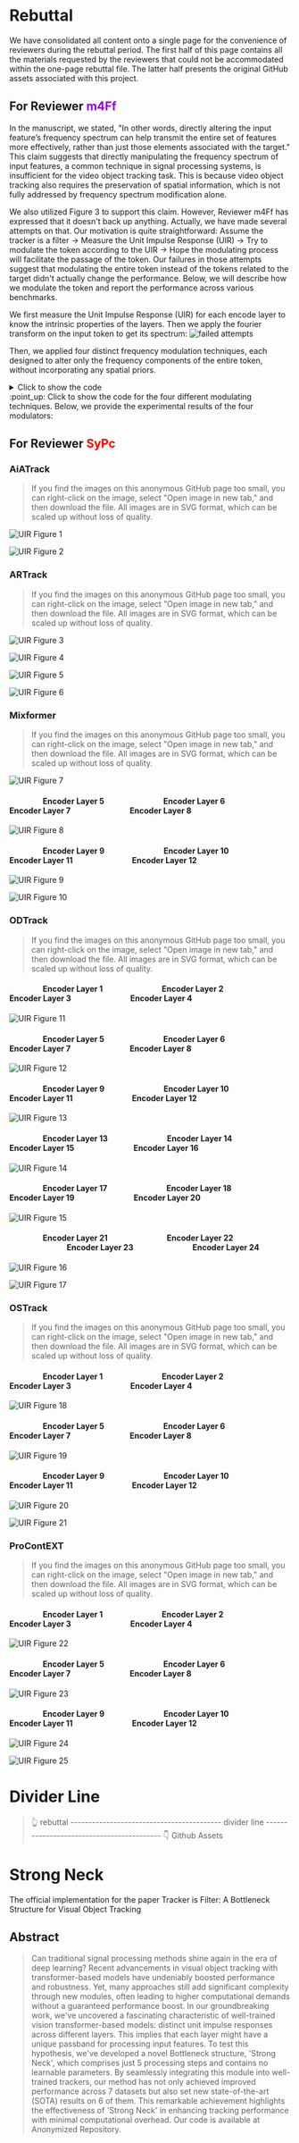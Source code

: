 # Rebuttal
We have consolidated all content onto a single page for the convenience of reviewers during the rebuttal period. The first half of this page contains all the materials requested by the reviewers that could not be accommodated within the one-page rebuttal file. The latter half presents the original GitHub assets associated with this project.

## For Reviewer <span style="color:DarkViolet;">m4Ff</span>
In the manuscript, we stated, "In other words, directly altering the input feature’s frequency spectrum can help transmit the entire set of features more effectively, rather than just those elements associated with the target." This claim suggests that directly manipulating the frequency spectrum of input features, a common technique in signal processing systems, is insufficient for the video object tracking task. This is because video object tracking also requires the preservation of spatial information, which is not fully addressed by frequency spectrum modification alone.

We also utilized Figure 3 to support this claim. However, Reviewer m4Ff has expressed that it doesn't back up anything. Actually, we have made several attempts on that. Our motivation is quite straightforward: Assume the tracker is a filter → Measure the Unit Impulse Response (UIR) → Try to modulate the token according to the UIR → Hope the modulating process will facilitate the passage of the token. Our failures in those attempts suggest that modulating the entire token instead of the tokens related to the target didn't actually change the performance. Below, we will describe how we modulate the token and report the performance across various benchmarks.

We first measure the Unit Impulse Response (UIR) for each encode layer to know the intrinsic properties of the layers. Then we apply the fourier transform on the input token to get its spectrum:
![failed attempts](https://github.com/user-attachments/assets/8cd628c0-d78e-45a6-aa47-1e207352feea)

Then, we applied four distinct frequency modulation techniques, each designed to alter only the frequency components of the entire token, without incorporating any spatial priors.

<details>
    <summary>Click to show the code</summary>
    <div class="code-container">
        <pre><code>
def dist(number, mean_list,std_list, tolerance=0.1, adjustment_factor=10):
    mean_value = np.mean(mean_list)
    std_dev_value = sum(std_list)/(len(std_list)**0.5)

    # Compute the PDF for the given number
    target_probability = norm.pdf(number, mean_value, std_dev_value)

    # Compute the PDF for each sample in vector_list
    #print(np.sum(target_probability))
    # Adjust the probability based on the distribution of vector_list
    adjusted_probability = target_probability / np.sum(target_probability)

    # Apply an adjustment factor to make the probabilities relatively larger
    adjusted_probability *= adjustment_factor

    return adjusted_probability

def dd(data, threshold=3.5):
    data_mean = np.mean(data)
    data_std = np.std(data)
    z_scores = np.abs((data - data_mean) / data_std)

    # 计算每个位置为异常值的概率
    outlier_probs = 1.0 / (1.0 + np.exp(-z_scores))

    return outlier_probs

def cos_window(sz):
    cos_window = np.hanning(int(sz[1]))[:, np.newaxis].dot(np.hanning(int(sz[0]))[np.newaxis, :])
    return cos_window

class BaseModulator():
    def __init__(self, freq):
        self.freq
    def _modulate_(self,image):
        pass
    

class Modulator1(BaseModulator):
    def __init__(self, freq,log_flag=False):

        self.interp_factor=0.125
        
        # System Fourier Characteristic
        
        if log_flag:
            freq = freq.log()

        self.SFC = freq

        b,c,h,w = freq.shape
        tmp = freq

        tmp = tmp + 1e-6

        tmp = torch.roll(tmp, shifts=(int(h/2), int(w/2)), dims=(2, 3))

        tmp = tmp.mean(dim=(0, 1))
        min_index = torch.argmin(tmp.abs()).item()
        max_index_2d = (min_index // tmp.shape[1], min_index % tmp.shape[1])
        self.mh,self.mw = max_index_2d
        # -----------------------------------------------------------------------
        self.freq_charac = tmp.diag()[int(h/2):].cpu().detach().numpy()   
        self.freq_index = np.argmax(self.freq_charac)
        
        # -----------------------------------------------------------------------

        tmp = tmp/tmp.sum()

        self.mover = tmp
        self.H = 0
        self.modulator = None
        self.score_list = []
        self.score = 0
        self.d = 0
        self.mean = []
        self.std = []

    def _preprocessing(self,img,cos_window,eps=1e-5):
        img=np.log(img+1)
        img=(img-np.mean(img))/(np.std(img)+eps)
        return cos_window*img
    
    def _rand_warp(self,img):
        h, w = img.shape[:2]
        C = .1
        ang = np.random.uniform(-C, C)
        c, s = np.cos(ang), np.sin(ang)
        W = np.array([[c + np.random.uniform(-C, C), -s + np.random.uniform(-C, C), 0],
                      [s + np.random.uniform(-C, C), c + np.random.uniform(-C, C), 0]])
        center_warp = np.array([[w / 2], [h / 2]])
        tmp = np.sum(W[:, :2], axis=1).reshape((2, 1))
        W[:, 2:] = center_warp - center_warp * tmp
        warped = cv2.warpAffine(img, W, (w, h), cv2.BORDER_REFLECT)
        return warped
        
    def _modulate_(self,image,coords):
        x,y,w,h = coords
        
        w = 1.5*w
        h = 1.5*h
        x1 = x - 1/4*w
        y1 = y- 1/4*h
        x2 = x + 5/4*w
        y2 = y + 5/4*h
        H,W,C = image.shape
        x1 = int(max(0,x1))
        y1 = int(max(0,y1))
        x2 = int(min(x2,W))
        y2 = int(min(y2,H))
        w = int(x2-x1)
        h = int(y2-y1)

        
        image_tmp = image
        #image_tmp = image.numpy()
        #image_tmp = image_tmp[0]
        #image_tmp = image_tmp.transpose((1, 2, 0))
        #print(image_tmp.shape)
        if len(image_tmp.shape)!=2:
            #print(image_tmp.shape,image_tmp.shape[2]==3)
            assert image_tmp.shape[2]==3
            image_tmp=cv2.cvtColor(image_tmp,cv2.COLOR_BGR2GRAY)
        image_tmp=image_tmp.astype(np.float32)/255
        #print(3)
        self._center=(x+w/2,y+h/2)
        self.w,self.h=w,h
        w,h=int(round(w)),int(round(h))
        #print(3)
        self.cos_window=cos_window((w,h))
        #print(3)
        self._fi=cv2.getRectSubPix(image_tmp,(w,h),self._center)
        #print(type(self._fi),self._fi.shape)
        #print(3)
        mover = self.mover
        mover = mover.detach().cpu().numpy()
        #print(type(mover),mover.shape,mover)
        real_part = mover.real
        imag_part = mover.imag
        resized_real = cv2.resize(real_part, (w, h), interpolation=cv2.INTER_LINEAR)
        resized_imag = cv2.resize(imag_part, (w, h), interpolation=cv2.INTER_LINEAR)
        mover = resized_real + 1j * resized_imag
        self._Ai=np.zeros_like(mover)
        self._Bi=np.zeros_like(mover)
        #print(3)
        fi=self._rand_warp(self._fi)
        Fi=np.fft.fft2(self._preprocessing(fi,self.cos_window))
        shift_h = int(h / 2)
        shift_w = int(w / 2)

        Fi = np.roll(Fi, shift=-shift_h, axis=0)

        Fi = np.roll(Fi, shift=-shift_w, axis=1)
        self._Ai=mover*np.conj(Fi)
        self._Bi=Fi*np.conj(Fi)
        if isinstance(self.H,int):
            self.H = self._Ai/self._Bi
        else:
            #print(self._Ai.shape,self.H.shape)
            H_shape = self.H.shape
            f = interp2d(np.arange(H_shape[1]), np.arange(H_shape[0]), self.H, kind='linear')
            Ai_shape = self._Ai.shape
            # 创建一个新的网格，对应于目标矩阵Ai的大小
            new_grid_x = np.arange(Ai_shape[1])
            new_grid_y = np.arange(Ai_shape[0])
            new_H = f(new_grid_x, new_grid_y)
            self.H =self.interp_factor*(mover*np.conj(Fi))/(Fi*np.conj(Fi))+(1-self.interp_factor)*new_H
        #Hi = torch.from_numpy(self.H).unsqueeze(0).unsqueeze(0).float()
        #print(Hi.shape)
        Hi = self.H
        img_fre=np.fft.fft2(image[y1:y2,x1:x2,:])
        shift_w = int(w / 2)
        shift_h = int(h/2)
        img_fre = np.roll(img_fre, shift=-shift_h, axis=0)
        img_fre = np.roll(img_fre, shift=-shift_w, axis=1)

        Gi=Hi[:,:,np.newaxis]*img_fre
        #print(Hi.shape,img_fre.shape,Gi.shape)
        Gi = np.roll(Gi, shift=-shift_h, axis=0)
        Gi = np.roll(Gi, shift=-shift_w, axis=1)
        

        gi = np.real(np.fft.ifft2(Gi))

        self.score_list.append(gi)
        self.score = gi
        gi = gi/gi.max()


        gi_tmp = gi*255

        img_fre = np.fft.fft2(image)
        num_offset = 60
        if len(self.mean)<num_offset:
            self.mean.append(np.mean(gi))
            self.std.append(np.std(gi))

            image[y1:y2,x1:x2,:] =  (1-gi)*image[y1:y2,x1:x2,:] + gi_tmp*gi
            
            

            # more
            #img_fre = torch.roll(img_fre, shifts=(int(self.mh), int(self.mw)), dims=(0, 1))
            
            img_fre = np.roll(img_fre, shift=-int(self.mh), axis=0)
            img_fre = np.roll(img_fre, shift=-int(self.mw), axis=1)
            

            img_modu = np.abs(np.fft.ifft2(img_fre))
            

            #print(gi.mean()) tensor(0.5128)
            #print(image.shape,gi.shape,img_modu.shape,gi.mean())
            # (432, 576, 3) (182, 76, 3) (432, 576, 3)
            # operands could not be broadcast together with shapes (234,108) (182,76)
            image = (1-gi.mean()*0.08)*image + gi.mean()*0.08*img_modu

            return image        
        elif len(self.mean) == num_offset:
            #print(len(self.score_list))

            self.d = dist(self.score,self.mean,self.std)
            d = self.d
            
            #print(d.max(),d.min())
            # more
            
            
            img_fre = np.roll(img_fre, shift=-int(self.mh), axis=0)
            img_fre = np.roll(img_fre, shift=-int(self.mw), axis=1)
            #print(d.max(),d.min())
            img_modu = np.abs(np.fft.ifft2(img_fre))
            
            d_tmp = d.min()
            
            image = (1-d_tmp*0.08)*image + d_tmp*0.08*img_modu
            return image
        else:

            #self.d = dist(self.score,self.score_list[1:-1])
            #d=self.d
            #print(self.d.shape)
            if self.d.shape[0] != int(y2-y1) or self.d.shape[1] != int(x2-x1):
                #print("reshaping")
                target_height = int(y2 - y1)
                target_width = int(x2 - x1)
                self.d = cv2.resize(self.d, (target_width, target_height), interpolation=cv2.INTER_NEAREST)  
            d = self.d    
            #print(gi_tmp.shape,d.shape,image[y1:y2,x1:x2,:].shape)
            image[y1:y2,x1:x2,:] =  (1-d)*image[y1:y2,x1:x2,:] + gi_tmp*d
            #print(1)
            #print(gi_tmp.shape,d.shape,image[y1:y2,x1:x2,:].shape)
            image[y1:y2,x1:x2,:] =  (1-d)*image[y1:y2,x1:x2,:] + gi_tmp*d
            
            
            #print(d.max(),d.min())
            # more
            img_fre = np.roll(img_fre, shift=-int(self.mh), axis=0)
            img_fre = np.roll(img_fre, shift=-int(self.mw), axis=1)
            #print(d.max(),d.min())
            img_modu = np.abs(np.fft.ifft2(img_fre))
            
            #print(d.max(),d.min())
            #print(gi.mean()) tensor(0.5128)
            d_tmp = d.min()
            image = (1-d_tmp)*0.08*image + d_tmp*0.08*img_modu

            return image        
    @staticmethod
    def draw_freq(image):
        pass
    
    


class Modulator2(BaseModulator):
    def __init__(self, freq,log_flag=False):
        if log_flag:
            freq = freq.log()

        self.SFC = freq

        b,c,h,w = freq.shape
        tmp = freq

        tmp = tmp + 1e-6

        tmp = torch.roll(tmp, shifts=(int(h/2), int(w/2)), dims=(2, 3))

        tmp = tmp.mean(dim=(0, 1))
        min_index = torch.argmin(tmp.abs()).item()
        min_index_2d = (min_index // tmp.shape[1], min_index % tmp.shape[1])
        self.mh,self.mw = min_index_2d
        # -----------------------------------------------------------------------
        self.freq_charac = tmp.diag()[int(h/2):].cpu().detach().numpy()   
        self.freq_index = np.argmax(self.freq_charac)
        
        # -----------------------------------------------------------------------

        tmp = tmp/tmp.sum()

        self.mover = tmp
        self.H = 0
        self.modulator = None
        self.score_list = []
        self.score = 0
        self.d = 0

    def _preprocessing(self,img,cos_window,eps=1e-5):
        img=np.log(img+1)
        img=(img-np.mean(img))/(np.std(img)+eps)
        return cos_window*img
    
    def _rand_warp(self,img):
        h, w = img.shape[:2]
        C = .1
        ang = np.random.uniform(-C, C)
        c, s = np.cos(ang), np.sin(ang)
        W = np.array([[c + np.random.uniform(-C, C), -s + np.random.uniform(-C, C), 0],
                      [s + np.random.uniform(-C, C), c + np.random.uniform(-C, C), 0]])
        center_warp = np.array([[w / 2], [h / 2]])
        tmp = np.sum(W[:, :2], axis=1).reshape((2, 1))
        W[:, 2:] = center_warp - center_warp * tmp
        warped = cv2.warpAffine(img, W, (w, h), cv2.BORDER_REFLECT)
        return warped
        
    def _modulate_(self,image,coords):
        x,y,w,h = coords
        w = 1.5*w
        h = 1.5*h
        x1 = x - 1/4*w
        y1 = y- 1/4*h
        x2 = x + 5/4*w
        y2 = y + 5/4*h
        H,W,C = image.shape
        x1 = int(max(0,x1))
        y1 = int(max(0,y1))
        x2 = int(min(x2,W))
        y2 = int(min(y2,H))
        w = int(x2-x1)
        h = int(y2-y1)

        image_tmp = image
        if len(image_tmp.shape)!=2:
            assert image_tmp.shape[2]==3
            image_tmp=cv2.cvtColor(image_tmp,cv2.COLOR_BGR2GRAY)
        image_tmp=image_tmp.astype(np.float32)/255
        self._center=(x+w/2,y+h/2)
        self.w,self.h=w,h
        w,h=int(round(w)),int(round(h))
        self.cos_window=cos_window((w,h))
        self._fi=cv2.getRectSubPix(image_tmp,(w,h),self._center)
        mover = self.mover
        mover = mover.detach().cpu().numpy()
        real_part = mover.real
        imag_part = mover.imag
        resized_real = cv2.resize(real_part, (w, h), interpolation=cv2.INTER_LINEAR)
        resized_imag = cv2.resize(imag_part, (w, h), interpolation=cv2.INTER_LINEAR)
        mover = resized_real + 1j * resized_imag
        mover = np.abs(mover)
        # dd
        mover_prob = dd(mover)
        self._Ai=np.zeros_like(mover)
        self._Bi=np.zeros_like(mover)
        #print(3)
        fi=self._fi
        Fi=np.fft.fft2(self._preprocessing(fi,self.cos_window))
        shift_h = int(h / 2)
        shift_w = int(w / 2)

        Fi = np.roll(Fi, shift=-shift_h, axis=0)
        Fi = (1-mover_prob)*Fi
        Fi = np.roll(Fi, shift=-shift_w, axis=1)
        
        pic = np.real(np.fft.ifft2(Fi))
        #print(mover_prob.max(),mover_prob.min())
        #print(mover_prob[:,:,np.newaxis].shape,pic.shape,image[y1:y2,x1:x2,:].shape)
        # torch.Size([182, 76, 1]) (182, 76) (182, 76, 3)
        image[y1:y2,x1:x2,:] =  (1-0.28*mover_prob[:,:,np.newaxis])*pic[:,:,np.newaxis] + 0.28*mover_prob[:,:,np.newaxis]*image[y1:y2,x1:x2,:]
        #print(2)
        return image        
    @staticmethod
    def draw_freq(image):
        pass


class Modulator3(BaseModulator):
    def __init__(self, freq,log_flag=False):
        if log_flag:
            freq = freq.log()

        self.SFC = freq

        b,c,h,w = freq.shape
        
        
        h_t = np.linspace(0,1,h)
        w_t = np.linspace(0,1,w)
        h_fc = 0
        w_fc = 0
        for i in range(h):
            h_fc = h_fc + np.cos(2*np.pi*(i+1)*h_t)
        for j in range(w):
            w_fc = w_fc + np.cos(2*np.pi*(j+1)*w_t)
        #print(h_fc.shape,w_fc.shape,h,w)
        m1,m2 = np.meshgrid(h_fc, w_fc)
        self.mover = m1*m2
        tmp = freq

        tmp = tmp + 1e-6

        tmp = torch.roll(tmp, shifts=(int(h/2), int(w/2)), dims=(2, 3))

        tmp = tmp.mean(dim=(0, 1))
        
        tmp = tmp/tmp.sum()

        self.weight = tmp.detach().cpu().numpy()
        

    def _preprocessing(self,img,cos_window,eps=1e-5):
        img=np.log(img+1)
        img=(img-np.mean(img))/(np.std(img)+eps)
        return cos_window*img
    
    def _rand_warp(self,img):
        h, w = img.shape[:2]
        C = .1
        ang = np.random.uniform(-C, C)
        c, s = np.cos(ang), np.sin(ang)
        W = np.array([[c + np.random.uniform(-C, C), -s + np.random.uniform(-C, C), 0],
                      [s + np.random.uniform(-C, C), c + np.random.uniform(-C, C), 0]])
        center_warp = np.array([[w / 2], [h / 2]])
        tmp = np.sum(W[:, :2], axis=1).reshape((2, 1))
        W[:, 2:] = center_warp - center_warp * tmp
        warped = cv2.warpAffine(img, W, (w, h), cv2.BORDER_REFLECT)
        return warped
        
    def _modulate_(self,image,coords):
        x,y,w,h = coords
        w = 1.5*w
        h = 1.5*h
        x1 = x - 1/4*w
        y1 = y- 1/4*h
        x2 = x + 5/4*w
        y2 = y + 5/4*h
        H,W,C = image.shape
        x1 = int(max(0,x1))
        y1 = int(max(0,y1))
        x2 = int(min(x2,W))
        y2 = int(min(y2,H))
        w = int(x2-x1)
        h = int(y2-y1)
        mover = self.mover
        weight = self.weight
        
        hh,ww = mover.shape

        img_tmp = cv2.resize(image[y1:y2,x1:x2,:], (ww, hh), interpolation=cv2.INTER_LINEAR)
        
        img_tmp =  (1-0.28*weight[:,:,None])*img_tmp + 0.28*weight[:,:,None]*mover[:,:,None]*img_tmp

        img_tmp = img_tmp-img_tmp.min()
        img_tmp = img_tmp/img_tmp.max()*255
        img_tmp = img_tmp.astype(np.uint8)
        image[y1:y2,x1:x2,:] = cv2.resize(img_tmp,(w,h), interpolation=cv2.INTER_LINEAR)

        return image
        print("not jump!")
        image_tmp = image
        if len(image_tmp.shape)!=2:
            assert image_tmp.shape[2]==3
            image_tmp=cv2.cvtColor(image_tmp,cv2.COLOR_BGR2GRAY)
        image_tmp=image_tmp.astype(np.float32)/255
        self._center=(x+w/2,y+h/2)
        self.w,self.h=w,h
        w,h=int(round(w)),int(round(h))
        self.cos_window=cos_window((w,h))
        self._fi=cv2.getRectSubPix(image_tmp,(w,h),self._center)
        
        
        mover = self.mover
        mover = mover.detach().cpu().numpy()
        real_part = mover.real
        imag_part = mover.imag
        resized_real = cv2.resize(real_part, (w, h), interpolation=cv2.INTER_LINEAR)
        resized_imag = cv2.resize(imag_part, (w, h), interpolation=cv2.INTER_LINEAR)
        mover = resized_real + 1j * resized_imag
        mover = np.abs(mover)
        # dd
        mover_prob = dd(mover)
        self._Ai=np.zeros_like(mover)
        self._Bi=np.zeros_like(mover)
        #print(3)
        fi=self._fi
        Fi=np.fft.fft2(self._preprocessing(fi,self.cos_window))
        shift_h = int(h / 2)
        shift_w = int(w / 2)

        Fi = np.roll(Fi, shift=-shift_h, axis=0)
        Fi = (1-mover_prob)*Fi
        Fi = np.roll(Fi, shift=-shift_w, axis=1)
        
        pic = np.real(np.fft.ifft2(Fi))
        #print(mover_prob.max(),mover_prob.min())
        #print(mover_prob[:,:,np.newaxis].shape,pic.shape,image[y1:y2,x1:x2,:].shape)
        # torch.Size([182, 76, 1]) (182, 76) (182, 76, 3)
        image[y1:y2,x1:x2,:] =  (1-0.28*mover_prob[:,:,np.newaxis])*pic[:,:,np.newaxis] + 0.28*mover_prob[:,:,np.newaxis]*image[y1:y2,x1:x2,:]
        #print(2)
        return image        
    @staticmethod
    def draw_freq(image):
        pass

class Modulator4(BaseModulator):
    def __init__(self, freq,log_flag=False):

        self.interp_factor=0.125
        
        # System Fourier Characteristic
        
        if log_flag:
            freq = freq.log()

        self.SFC = freq

        b,c,h,w = freq.shape
        tmp = freq

        tmp = tmp + 1e-6

        tmp = torch.roll(tmp, shifts=(int(h/2), int(w/2)), dims=(2, 3))

        tmp = tmp.mean(dim=(0, 1))
        min_index = torch.argmin(tmp.abs()).item()
        max_index_2d = (min_index // tmp.shape[1], min_index % tmp.shape[1])
        self.mh,self.mw = max_index_2d
        # -----------------------------------------------------------------------
        self.freq_charac = tmp.diag()[int(h/2):].cpu().detach().numpy()   
        self.freq_index = np.argmax(self.freq_charac)
        
        # -----------------------------------------------------------------------

        tmp = tmp/tmp.sum()

        self.mover = tmp
        self.H = 0
        self.modulator = None
        self.score_list = []
        self.score = 0
        self.d = 0
        self.mean = []
        self.std = []

    def _preprocessing(self,img,cos_window,eps=1e-5):
        img=np.log(img+1)
        img=(img-np.mean(img))/(np.std(img)+eps)
        return cos_window*img
    
    def _rand_warp(self,img):
        h, w = img.shape[:2]
        C = .1
        ang = np.random.uniform(-C, C)
        c, s = np.cos(ang), np.sin(ang)
        W = np.array([[c + np.random.uniform(-C, C), -s + np.random.uniform(-C, C), 0],
                      [s + np.random.uniform(-C, C), c + np.random.uniform(-C, C), 0]])
        center_warp = np.array([[w / 2], [h / 2]])
        tmp = np.sum(W[:, :2], axis=1).reshape((2, 1))
        W[:, 2:] = center_warp - center_warp * tmp
        warped = cv2.warpAffine(img, W, (w, h), cv2.BORDER_REFLECT)
        return warped
        
    def _modulate_(self,image,coords):
        x,y,w,h = coords
        
        w = 1.5*w
        h = 1.5*h
        x1 = x - 1/4*w
        y1 = y- 1/4*h
        x2 = x + 5/4*w
        y2 = y + 5/4*h
        H,W,C = image.shape
        x1 = int(max(0,x1))
        y1 = int(max(0,y1))
        x2 = int(min(x2,W))
        y2 = int(min(y2,H))
        w = int(x2-x1)
        h = int(y2-y1)

        
        image_tmp = image
        #image_tmp = image.numpy()
        #image_tmp = image_tmp[0]
        #image_tmp = image_tmp.transpose((1, 2, 0))
        #print(image_tmp.shape)
        if len(image_tmp.shape)!=2:
            #print(image_tmp.shape,image_tmp.shape[2]==3)
            assert image_tmp.shape[2]==3
            image_tmp=cv2.cvtColor(image_tmp,cv2.COLOR_BGR2GRAY)
        image_tmp=image_tmp.astype(np.float32)/255
        #print(3)
        self._center=(x+w/2,y+h/2)
        self.w,self.h=w,h
        w,h=int(round(w)),int(round(h))
        #print(3)
        self.cos_window=cos_window((w,h))
        #print(3)
        self._fi=cv2.getRectSubPix(image_tmp,(w,h),self._center)
        #print(type(self._fi),self._fi.shape)
        #print(3)
        mover = self.mover
        mover = mover.detach().cpu().numpy()
        #print(type(mover),mover.shape,mover)
        real_part = mover.real
        imag_part = mover.imag
        resized_real = cv2.resize(real_part, (w, h), interpolation=cv2.INTER_LINEAR)
        resized_imag = cv2.resize(imag_part, (w, h), interpolation=cv2.INTER_LINEAR)
        mover = resized_real + 1j * resized_imag
        self._Ai=np.zeros_like(mover)
        self._Bi=np.zeros_like(mover)
        #print(3)
        fi=self._rand_warp(self._fi)
        Fi=np.fft.fft2(self._preprocessing(fi,self.cos_window))
        shift_h = int(h / 2)
        shift_w = int(w / 2)

        Fi = np.roll(Fi, shift=-shift_h, axis=0)

        Fi = np.roll(Fi, shift=-shift_w, axis=1)
        self._Ai=mover*np.conj(Fi)
        self._Bi=Fi*np.conj(Fi)
        if isinstance(self.H,int):
            self.H = self._Ai/self._Bi
        else:
            #print(self._Ai.shape,self.H.shape)
            H_shape = self.H.shape
            f = interp2d(np.arange(H_shape[1]), np.arange(H_shape[0]), self.H, kind='linear')
            Ai_shape = self._Ai.shape
            # 创建一个新的网格，对应于目标矩阵Ai的大小
            new_grid_x = np.arange(Ai_shape[1])
            new_grid_y = np.arange(Ai_shape[0])
            new_H = f(new_grid_x, new_grid_y)
            self.H =self.interp_factor*(mover*np.conj(Fi))/(Fi*np.conj(Fi))+(1-self.interp_factor)*new_H
        #Hi = torch.from_numpy(self.H).unsqueeze(0).unsqueeze(0).float()
        #print(Hi.shape)
        Hi = self.H
        img_fre=np.fft.fft2(image[y1:y2,x1:x2,:])
        shift_w = int(w / 2)
        shift_h = int(h/2)
        img_fre = np.roll(img_fre, shift=-shift_h, axis=0)
        img_fre = np.roll(img_fre, shift=-shift_w, axis=1)

        Gi=Hi[:,:,np.newaxis]*img_fre
        #print(Hi.shape,img_fre.shape,Gi.shape)
        Gi = np.roll(Gi, shift=-shift_h, axis=0)
        Gi = np.roll(Gi, shift=-shift_w, axis=1)
        

        gi = np.real(np.fft.ifft2(Gi))

        self.score_list.append(gi)
        self.score = gi
        gi = gi/gi.max()


        gi_tmp = gi*255

        img_fre = np.fft.fft2(image)
        num_offset = 60
        if len(self.mean)<num_offset:
            self.mean.append(np.mean(gi))
            self.std.append(np.std(gi))

            image[y1:y2,x1:x2,:] =  (1-gi)*image[y1:y2,x1:x2,:] + gi_tmp*gi
            
            

            # more
            #img_fre = torch.roll(img_fre, shifts=(int(self.mh), int(self.mw)), dims=(0, 1))
            
            img_fre = np.roll(img_fre, shift=-int(self.mh), axis=0)
            img_fre = np.roll(img_fre, shift=-int(self.mw), axis=1)
            

            img_modu = np.abs(np.fft.ifft2(img_fre))
            

            #print(gi.mean()) tensor(0.5128)
            #print(image.shape,gi.shape,img_modu.shape,gi.mean())
            # (432, 576, 3) (182, 76, 3) (432, 576, 3)
            # operands could not be broadcast together with shapes (234,108) (182,76)
            image = (1-gi.mean()*0.08)*image + gi.mean()*0.08*img_modu

            return image
</code></pre>
</div>
```
</details>
:point_up:  Click to show the code for the four different modulating techniques. Below, we provide the experimental results of the four modulators:



## For Reviewer <span style="color:red;">SyPc</span>

### AiATrack
>If you find the images on this anonymous GitHub page too small, you can right-click on the image, select "Open image in new tab," and then download the file. All images are in SVG format, which can be scaled up without loss of quality.

![UIR Figure 1](sup/pics/UIR/fig1.svg)

![UIR Figure 2](sup/pics/UIR/fig2.svg)

### ARTrack
>If you find the images on this anonymous GitHub page too small, you can right-click on the image, select "Open image in new tab," and then download the file. All images are in SVG format, which can be scaled up without loss of quality.

![UIR Figure 3](sup/pics/UIR/fig3.svg)

![UIR Figure 4](sup/pics/UIR/fig4.svg)

![UIR Figure 5](sup/pics/UIR/fig5.svg)

![UIR Figure 6](sup/pics/UIR/fig6.svg)

### Mixformer
>If you find the images on this anonymous GitHub page too small, you can right-click on the image, select "Open image in new tab," and then download the file. All images are in SVG format, which can be scaled up without loss of quality.

![UIR Figure 7](sup/pics/UIR/fig7.svg)

#### &nbsp;&nbsp;&nbsp;&nbsp;&nbsp;&nbsp;&nbsp;&nbsp;&nbsp;&nbsp;&nbsp;&nbsp;&nbsp;&nbsp;&nbsp;&nbsp;&nbsp;&nbsp;Encoder Layer 5 &nbsp;&nbsp;&nbsp;&nbsp;&nbsp;&nbsp;&nbsp;&nbsp;&nbsp;&nbsp;&nbsp;&nbsp;&nbsp;&nbsp;&nbsp;&nbsp;&nbsp;&nbsp;&nbsp;&nbsp;&nbsp;&nbsp;&nbsp;&nbsp;&nbsp;&nbsp;&nbsp;&nbsp;&nbsp;&nbsp; Encoder Layer 6  &nbsp;&nbsp;&nbsp;&nbsp;&nbsp;&nbsp;&nbsp;&nbsp;&nbsp;&nbsp;&nbsp;&nbsp;&nbsp;&nbsp;&nbsp;&nbsp;&nbsp;&nbsp;&nbsp;&nbsp;&nbsp;&nbsp;&nbsp;&nbsp;&nbsp;&nbsp;&nbsp;&nbsp;&nbsp;&nbsp;               Encoder Layer 7 &nbsp;&nbsp;&nbsp;&nbsp;&nbsp;&nbsp;&nbsp;&nbsp;&nbsp;&nbsp;&nbsp;&nbsp;&nbsp;&nbsp;&nbsp;&nbsp;&nbsp;&nbsp;&nbsp;&nbsp;&nbsp;&nbsp;&nbsp;&nbsp;&nbsp;&nbsp;&nbsp;&nbsp;&nbsp;&nbsp;                Encoder Layer 8
![UIR Figure 8](sup/pics/UIR/fig8.png)

#### &nbsp;&nbsp;&nbsp;&nbsp;&nbsp;&nbsp;&nbsp;&nbsp;&nbsp;&nbsp;&nbsp;&nbsp;&nbsp;&nbsp;&nbsp;&nbsp;&nbsp;&nbsp;Encoder Layer 9 &nbsp;&nbsp;&nbsp;&nbsp;&nbsp;&nbsp;&nbsp;&nbsp;&nbsp;&nbsp;&nbsp;&nbsp;&nbsp;&nbsp;&nbsp;&nbsp;&nbsp;&nbsp;&nbsp;&nbsp;&nbsp;&nbsp;&nbsp;&nbsp;&nbsp;&nbsp;&nbsp;&nbsp;&nbsp;&nbsp; Encoder Layer 10  &nbsp;&nbsp;&nbsp;&nbsp;&nbsp;&nbsp;&nbsp;&nbsp;&nbsp;&nbsp;&nbsp;&nbsp;&nbsp;&nbsp;&nbsp;&nbsp;&nbsp;&nbsp;&nbsp;&nbsp;&nbsp;&nbsp;&nbsp;&nbsp;&nbsp;&nbsp;&nbsp;&nbsp;&nbsp;&nbsp;               Encoder Layer 11 &nbsp;&nbsp;&nbsp;&nbsp;&nbsp;&nbsp;&nbsp;&nbsp;&nbsp;&nbsp;&nbsp;&nbsp;&nbsp;&nbsp;&nbsp;&nbsp;&nbsp;&nbsp;&nbsp;&nbsp;&nbsp;&nbsp;&nbsp;&nbsp;&nbsp;&nbsp;&nbsp;&nbsp;&nbsp;&nbsp;                Encoder Layer 12
![UIR Figure 9](sup/pics/UIR/fig9.png)

![UIR Figure 10](sup/pics/UIR/fig10.svg)

### ODTrack
>If you find the images on this anonymous GitHub page too small, you can right-click on the image, select "Open image in new tab," and then download the file. All images are in SVG format, which can be scaled up without loss of quality.

#### &nbsp;&nbsp;&nbsp;&nbsp;&nbsp;&nbsp;&nbsp;&nbsp;&nbsp;&nbsp;&nbsp;&nbsp;&nbsp;&nbsp;&nbsp;&nbsp;&nbsp;&nbsp;Encoder Layer 1 &nbsp;&nbsp;&nbsp;&nbsp;&nbsp;&nbsp;&nbsp;&nbsp;&nbsp;&nbsp;&nbsp;&nbsp;&nbsp;&nbsp;&nbsp;&nbsp;&nbsp;&nbsp;&nbsp;&nbsp;&nbsp;&nbsp;&nbsp;&nbsp;&nbsp;&nbsp;&nbsp;&nbsp;&nbsp;&nbsp; Encoder Layer 2  &nbsp;&nbsp;&nbsp;&nbsp;&nbsp;&nbsp;&nbsp;&nbsp;&nbsp;&nbsp;&nbsp;&nbsp;&nbsp;&nbsp;&nbsp;&nbsp;&nbsp;&nbsp;&nbsp;&nbsp;&nbsp;&nbsp;&nbsp;&nbsp;&nbsp;&nbsp;&nbsp;&nbsp;&nbsp;&nbsp;               Encoder Layer 3 &nbsp;&nbsp;&nbsp;&nbsp;&nbsp;&nbsp;&nbsp;&nbsp;&nbsp;&nbsp;&nbsp;&nbsp;&nbsp;&nbsp;&nbsp;&nbsp;&nbsp;&nbsp;&nbsp;&nbsp;&nbsp;&nbsp;&nbsp;&nbsp;&nbsp;&nbsp;&nbsp;&nbsp;&nbsp;&nbsp;                Encoder Layer 4
![UIR Figure 11](sup/pics/UIR/fig11.png)

#### &nbsp;&nbsp;&nbsp;&nbsp;&nbsp;&nbsp;&nbsp;&nbsp;&nbsp;&nbsp;&nbsp;&nbsp;&nbsp;&nbsp;&nbsp;&nbsp;&nbsp;&nbsp;Encoder Layer 5 &nbsp;&nbsp;&nbsp;&nbsp;&nbsp;&nbsp;&nbsp;&nbsp;&nbsp;&nbsp;&nbsp;&nbsp;&nbsp;&nbsp;&nbsp;&nbsp;&nbsp;&nbsp;&nbsp;&nbsp;&nbsp;&nbsp;&nbsp;&nbsp;&nbsp;&nbsp;&nbsp;&nbsp;&nbsp;&nbsp; Encoder Layer 6  &nbsp;&nbsp;&nbsp;&nbsp;&nbsp;&nbsp;&nbsp;&nbsp;&nbsp;&nbsp;&nbsp;&nbsp;&nbsp;&nbsp;&nbsp;&nbsp;&nbsp;&nbsp;&nbsp;&nbsp;&nbsp;&nbsp;&nbsp;&nbsp;&nbsp;&nbsp;&nbsp;&nbsp;&nbsp;&nbsp;               Encoder Layer 7 &nbsp;&nbsp;&nbsp;&nbsp;&nbsp;&nbsp;&nbsp;&nbsp;&nbsp;&nbsp;&nbsp;&nbsp;&nbsp;&nbsp;&nbsp;&nbsp;&nbsp;&nbsp;&nbsp;&nbsp;&nbsp;&nbsp;&nbsp;&nbsp;&nbsp;&nbsp;&nbsp;&nbsp;&nbsp;&nbsp;                Encoder Layer 8
![UIR Figure 12](sup/pics/UIR/fig12.png)

#### &nbsp;&nbsp;&nbsp;&nbsp;&nbsp;&nbsp;&nbsp;&nbsp;&nbsp;&nbsp;&nbsp;&nbsp;&nbsp;&nbsp;&nbsp;&nbsp;&nbsp;&nbsp;Encoder Layer 9 &nbsp;&nbsp;&nbsp;&nbsp;&nbsp;&nbsp;&nbsp;&nbsp;&nbsp;&nbsp;&nbsp;&nbsp;&nbsp;&nbsp;&nbsp;&nbsp;&nbsp;&nbsp;&nbsp;&nbsp;&nbsp;&nbsp;&nbsp;&nbsp;&nbsp;&nbsp;&nbsp;&nbsp;&nbsp;&nbsp; Encoder Layer 10  &nbsp;&nbsp;&nbsp;&nbsp;&nbsp;&nbsp;&nbsp;&nbsp;&nbsp;&nbsp;&nbsp;&nbsp;&nbsp;&nbsp;&nbsp;&nbsp;&nbsp;&nbsp;&nbsp;&nbsp;&nbsp;&nbsp;&nbsp;&nbsp;&nbsp;&nbsp;&nbsp;&nbsp;&nbsp;&nbsp;               Encoder Layer 11 &nbsp;&nbsp;&nbsp;&nbsp;&nbsp;&nbsp;&nbsp;&nbsp;&nbsp;&nbsp;&nbsp;&nbsp;&nbsp;&nbsp;&nbsp;&nbsp;&nbsp;&nbsp;&nbsp;&nbsp;&nbsp;&nbsp;&nbsp;&nbsp;&nbsp;&nbsp;&nbsp;&nbsp;&nbsp;&nbsp;                Encoder Layer 12
![UIR Figure 13](sup/pics/UIR/fig13.png)

#### &nbsp;&nbsp;&nbsp;&nbsp;&nbsp;&nbsp;&nbsp;&nbsp;&nbsp;&nbsp;&nbsp;&nbsp;&nbsp;&nbsp;&nbsp;&nbsp;&nbsp;&nbsp;Encoder Layer 13 &nbsp;&nbsp;&nbsp;&nbsp;&nbsp;&nbsp;&nbsp;&nbsp;&nbsp;&nbsp;&nbsp;&nbsp;&nbsp;&nbsp;&nbsp;&nbsp;&nbsp;&nbsp;&nbsp;&nbsp;&nbsp;&nbsp;&nbsp;&nbsp;&nbsp;&nbsp;&nbsp;&nbsp;&nbsp;&nbsp; Encoder Layer 14  &nbsp;&nbsp;&nbsp;&nbsp;&nbsp;&nbsp;&nbsp;&nbsp;&nbsp;&nbsp;&nbsp;&nbsp;&nbsp;&nbsp;&nbsp;&nbsp;&nbsp;&nbsp;&nbsp;&nbsp;&nbsp;&nbsp;&nbsp;&nbsp;&nbsp;&nbsp;&nbsp;&nbsp;&nbsp;&nbsp;               Encoder Layer 15 &nbsp;&nbsp;&nbsp;&nbsp;&nbsp;&nbsp;&nbsp;&nbsp;&nbsp;&nbsp;&nbsp;&nbsp;&nbsp;&nbsp;&nbsp;&nbsp;&nbsp;&nbsp;&nbsp;&nbsp;&nbsp;&nbsp;&nbsp;&nbsp;&nbsp;&nbsp;&nbsp;&nbsp;&nbsp;&nbsp;                Encoder Layer 16
![UIR Figure 14](sup/pics/UIR/fig14.png)

#### &nbsp;&nbsp;&nbsp;&nbsp;&nbsp;&nbsp;&nbsp;&nbsp;&nbsp;&nbsp;&nbsp;&nbsp;&nbsp;&nbsp;&nbsp;&nbsp;&nbsp;&nbsp;Encoder Layer 17 &nbsp;&nbsp;&nbsp;&nbsp;&nbsp;&nbsp;&nbsp;&nbsp;&nbsp;&nbsp;&nbsp;&nbsp;&nbsp;&nbsp;&nbsp;&nbsp;&nbsp;&nbsp;&nbsp;&nbsp;&nbsp;&nbsp;&nbsp;&nbsp;&nbsp;&nbsp;&nbsp;&nbsp;&nbsp;&nbsp; Encoder Layer 18  &nbsp;&nbsp;&nbsp;&nbsp;&nbsp;&nbsp;&nbsp;&nbsp;&nbsp;&nbsp;&nbsp;&nbsp;&nbsp;&nbsp;&nbsp;&nbsp;&nbsp;&nbsp;&nbsp;&nbsp;&nbsp;&nbsp;&nbsp;&nbsp;&nbsp;&nbsp;&nbsp;&nbsp;&nbsp;&nbsp;               Encoder Layer 19 &nbsp;&nbsp;&nbsp;&nbsp;&nbsp;&nbsp;&nbsp;&nbsp;&nbsp;&nbsp;&nbsp;&nbsp;&nbsp;&nbsp;&nbsp;&nbsp;&nbsp;&nbsp;&nbsp;&nbsp;&nbsp;&nbsp;&nbsp;&nbsp;&nbsp;&nbsp;&nbsp;&nbsp;&nbsp;&nbsp;                Encoder Layer 20
![UIR Figure 15](sup/pics/UIR/fig15.png)

#### &nbsp;&nbsp;&nbsp;&nbsp;&nbsp;&nbsp;&nbsp;&nbsp;&nbsp;&nbsp;&nbsp;&nbsp;&nbsp;&nbsp;&nbsp;&nbsp;&nbsp;&nbsp;Encoder Layer 21 &nbsp;&nbsp;&nbsp;&nbsp;&nbsp;&nbsp;&nbsp;&nbsp;&nbsp;&nbsp;&nbsp;&nbsp;&nbsp;&nbsp;&nbsp;&nbsp;&nbsp;&nbsp;&nbsp;&nbsp;&nbsp;&nbsp;&nbsp;&nbsp;&nbsp;&nbsp;&nbsp;&nbsp;&nbsp;&nbsp; Encoder Layer 22  &nbsp;&nbsp;&nbsp;&nbsp;&nbsp;&nbsp;&nbsp;&nbsp;&nbsp;&nbsp;&nbsp;&nbsp;&nbsp;&nbsp;&nbsp;&nbsp;&nbsp;&nbsp;&nbsp;&nbsp;&nbsp;&nbsp;&nbsp;&nbsp;&nbsp;&nbsp;&nbsp;&nbsp;&nbsp;&nbsp;               Encoder Layer 23 &nbsp;&nbsp;&nbsp;&nbsp;&nbsp;&nbsp;&nbsp;&nbsp;&nbsp;&nbsp;&nbsp;&nbsp;&nbsp;&nbsp;&nbsp;&nbsp;&nbsp;&nbsp;&nbsp;&nbsp;&nbsp;&nbsp;&nbsp;&nbsp;&nbsp;&nbsp;&nbsp;&nbsp;&nbsp;&nbsp;                Encoder Layer 24
![UIR Figure 16](sup/pics/UIR/fig16.png)

![UIR Figure 17](sup/pics/UIR/fig17.svg)

### OSTrack
>If you find the images on this anonymous GitHub page too small, you can right-click on the image, select "Open image in new tab," and then download the file. All images are in SVG format, which can be scaled up without loss of quality.

#### &nbsp;&nbsp;&nbsp;&nbsp;&nbsp;&nbsp;&nbsp;&nbsp;&nbsp;&nbsp;&nbsp;&nbsp;&nbsp;&nbsp;&nbsp;&nbsp;&nbsp;&nbsp;Encoder Layer 1 &nbsp;&nbsp;&nbsp;&nbsp;&nbsp;&nbsp;&nbsp;&nbsp;&nbsp;&nbsp;&nbsp;&nbsp;&nbsp;&nbsp;&nbsp;&nbsp;&nbsp;&nbsp;&nbsp;&nbsp;&nbsp;&nbsp;&nbsp;&nbsp;&nbsp;&nbsp;&nbsp;&nbsp;&nbsp;&nbsp; Encoder Layer 2  &nbsp;&nbsp;&nbsp;&nbsp;&nbsp;&nbsp;&nbsp;&nbsp;&nbsp;&nbsp;&nbsp;&nbsp;&nbsp;&nbsp;&nbsp;&nbsp;&nbsp;&nbsp;&nbsp;&nbsp;&nbsp;&nbsp;&nbsp;&nbsp;&nbsp;&nbsp;&nbsp;&nbsp;&nbsp;&nbsp;               Encoder Layer 3 &nbsp;&nbsp;&nbsp;&nbsp;&nbsp;&nbsp;&nbsp;&nbsp;&nbsp;&nbsp;&nbsp;&nbsp;&nbsp;&nbsp;&nbsp;&nbsp;&nbsp;&nbsp;&nbsp;&nbsp;&nbsp;&nbsp;&nbsp;&nbsp;&nbsp;&nbsp;&nbsp;&nbsp;&nbsp;&nbsp;                Encoder Layer 4
![UIR Figure 18](sup/pics/UIR/fig18.png)

#### &nbsp;&nbsp;&nbsp;&nbsp;&nbsp;&nbsp;&nbsp;&nbsp;&nbsp;&nbsp;&nbsp;&nbsp;&nbsp;&nbsp;&nbsp;&nbsp;&nbsp;&nbsp;Encoder Layer 5 &nbsp;&nbsp;&nbsp;&nbsp;&nbsp;&nbsp;&nbsp;&nbsp;&nbsp;&nbsp;&nbsp;&nbsp;&nbsp;&nbsp;&nbsp;&nbsp;&nbsp;&nbsp;&nbsp;&nbsp;&nbsp;&nbsp;&nbsp;&nbsp;&nbsp;&nbsp;&nbsp;&nbsp;&nbsp;&nbsp; Encoder Layer 6  &nbsp;&nbsp;&nbsp;&nbsp;&nbsp;&nbsp;&nbsp;&nbsp;&nbsp;&nbsp;&nbsp;&nbsp;&nbsp;&nbsp;&nbsp;&nbsp;&nbsp;&nbsp;&nbsp;&nbsp;&nbsp;&nbsp;&nbsp;&nbsp;&nbsp;&nbsp;&nbsp;&nbsp;&nbsp;&nbsp;               Encoder Layer 7 &nbsp;&nbsp;&nbsp;&nbsp;&nbsp;&nbsp;&nbsp;&nbsp;&nbsp;&nbsp;&nbsp;&nbsp;&nbsp;&nbsp;&nbsp;&nbsp;&nbsp;&nbsp;&nbsp;&nbsp;&nbsp;&nbsp;&nbsp;&nbsp;&nbsp;&nbsp;&nbsp;&nbsp;&nbsp;&nbsp;                Encoder Layer 8
![UIR Figure 19](sup/pics/UIR/fig19.png)

#### &nbsp;&nbsp;&nbsp;&nbsp;&nbsp;&nbsp;&nbsp;&nbsp;&nbsp;&nbsp;&nbsp;&nbsp;&nbsp;&nbsp;&nbsp;&nbsp;&nbsp;&nbsp;Encoder Layer 9 &nbsp;&nbsp;&nbsp;&nbsp;&nbsp;&nbsp;&nbsp;&nbsp;&nbsp;&nbsp;&nbsp;&nbsp;&nbsp;&nbsp;&nbsp;&nbsp;&nbsp;&nbsp;&nbsp;&nbsp;&nbsp;&nbsp;&nbsp;&nbsp;&nbsp;&nbsp;&nbsp;&nbsp;&nbsp;&nbsp; Encoder Layer 10  &nbsp;&nbsp;&nbsp;&nbsp;&nbsp;&nbsp;&nbsp;&nbsp;&nbsp;&nbsp;&nbsp;&nbsp;&nbsp;&nbsp;&nbsp;&nbsp;&nbsp;&nbsp;&nbsp;&nbsp;&nbsp;&nbsp;&nbsp;&nbsp;&nbsp;&nbsp;&nbsp;&nbsp;&nbsp;&nbsp;               Encoder Layer 11 &nbsp;&nbsp;&nbsp;&nbsp;&nbsp;&nbsp;&nbsp;&nbsp;&nbsp;&nbsp;&nbsp;&nbsp;&nbsp;&nbsp;&nbsp;&nbsp;&nbsp;&nbsp;&nbsp;&nbsp;&nbsp;&nbsp;&nbsp;&nbsp;&nbsp;&nbsp;&nbsp;&nbsp;&nbsp;&nbsp;                Encoder Layer 12
![UIR Figure 20](sup/pics/UIR/fig20.png)

![UIR Figure 21](sup/pics/UIR/fig21.svg)


### ProContEXT
>If you find the images on this anonymous GitHub page too small, you can right-click on the image, select "Open image in new tab," and then download the file. All images are in SVG format, which can be scaled up without loss of quality.

#### &nbsp;&nbsp;&nbsp;&nbsp;&nbsp;&nbsp;&nbsp;&nbsp;&nbsp;&nbsp;&nbsp;&nbsp;&nbsp;&nbsp;&nbsp;&nbsp;&nbsp;&nbsp;Encoder Layer 1 &nbsp;&nbsp;&nbsp;&nbsp;&nbsp;&nbsp;&nbsp;&nbsp;&nbsp;&nbsp;&nbsp;&nbsp;&nbsp;&nbsp;&nbsp;&nbsp;&nbsp;&nbsp;&nbsp;&nbsp;&nbsp;&nbsp;&nbsp;&nbsp;&nbsp;&nbsp;&nbsp;&nbsp;&nbsp;&nbsp; Encoder Layer 2  &nbsp;&nbsp;&nbsp;&nbsp;&nbsp;&nbsp;&nbsp;&nbsp;&nbsp;&nbsp;&nbsp;&nbsp;&nbsp;&nbsp;&nbsp;&nbsp;&nbsp;&nbsp;&nbsp;&nbsp;&nbsp;&nbsp;&nbsp;&nbsp;&nbsp;&nbsp;&nbsp;&nbsp;&nbsp;&nbsp;               Encoder Layer 3 &nbsp;&nbsp;&nbsp;&nbsp;&nbsp;&nbsp;&nbsp;&nbsp;&nbsp;&nbsp;&nbsp;&nbsp;&nbsp;&nbsp;&nbsp;&nbsp;&nbsp;&nbsp;&nbsp;&nbsp;&nbsp;&nbsp;&nbsp;&nbsp;&nbsp;&nbsp;&nbsp;&nbsp;&nbsp;&nbsp;                Encoder Layer 4
![UIR Figure 22](sup/pics/UIR/fig22.png)

#### &nbsp;&nbsp;&nbsp;&nbsp;&nbsp;&nbsp;&nbsp;&nbsp;&nbsp;&nbsp;&nbsp;&nbsp;&nbsp;&nbsp;&nbsp;&nbsp;&nbsp;&nbsp;Encoder Layer 5 &nbsp;&nbsp;&nbsp;&nbsp;&nbsp;&nbsp;&nbsp;&nbsp;&nbsp;&nbsp;&nbsp;&nbsp;&nbsp;&nbsp;&nbsp;&nbsp;&nbsp;&nbsp;&nbsp;&nbsp;&nbsp;&nbsp;&nbsp;&nbsp;&nbsp;&nbsp;&nbsp;&nbsp;&nbsp;&nbsp; Encoder Layer 6  &nbsp;&nbsp;&nbsp;&nbsp;&nbsp;&nbsp;&nbsp;&nbsp;&nbsp;&nbsp;&nbsp;&nbsp;&nbsp;&nbsp;&nbsp;&nbsp;&nbsp;&nbsp;&nbsp;&nbsp;&nbsp;&nbsp;&nbsp;&nbsp;&nbsp;&nbsp;&nbsp;&nbsp;&nbsp;&nbsp;               Encoder Layer 7 &nbsp;&nbsp;&nbsp;&nbsp;&nbsp;&nbsp;&nbsp;&nbsp;&nbsp;&nbsp;&nbsp;&nbsp;&nbsp;&nbsp;&nbsp;&nbsp;&nbsp;&nbsp;&nbsp;&nbsp;&nbsp;&nbsp;&nbsp;&nbsp;&nbsp;&nbsp;&nbsp;&nbsp;&nbsp;&nbsp;                Encoder Layer 8
![UIR Figure 23](sup/pics/UIR/fig23.png)

#### &nbsp;&nbsp;&nbsp;&nbsp;&nbsp;&nbsp;&nbsp;&nbsp;&nbsp;&nbsp;&nbsp;&nbsp;&nbsp;&nbsp;&nbsp;&nbsp;&nbsp;&nbsp;Encoder Layer 9 &nbsp;&nbsp;&nbsp;&nbsp;&nbsp;&nbsp;&nbsp;&nbsp;&nbsp;&nbsp;&nbsp;&nbsp;&nbsp;&nbsp;&nbsp;&nbsp;&nbsp;&nbsp;&nbsp;&nbsp;&nbsp;&nbsp;&nbsp;&nbsp;&nbsp;&nbsp;&nbsp;&nbsp;&nbsp;&nbsp; Encoder Layer 10  &nbsp;&nbsp;&nbsp;&nbsp;&nbsp;&nbsp;&nbsp;&nbsp;&nbsp;&nbsp;&nbsp;&nbsp;&nbsp;&nbsp;&nbsp;&nbsp;&nbsp;&nbsp;&nbsp;&nbsp;&nbsp;&nbsp;&nbsp;&nbsp;&nbsp;&nbsp;&nbsp;&nbsp;&nbsp;&nbsp;               Encoder Layer 11 &nbsp;&nbsp;&nbsp;&nbsp;&nbsp;&nbsp;&nbsp;&nbsp;&nbsp;&nbsp;&nbsp;&nbsp;&nbsp;&nbsp;&nbsp;&nbsp;&nbsp;&nbsp;&nbsp;&nbsp;&nbsp;&nbsp;&nbsp;&nbsp;&nbsp;&nbsp;&nbsp;&nbsp;&nbsp;&nbsp;                Encoder Layer 12
![UIR Figure 24](sup/pics/UIR/fig24.png)

![UIR Figure 25](sup/pics/UIR/fig25.svg)




# Divider Line
> :point_up_2: rebuttal ------------------------------------------ divider line ------------------------------------------ :point_down: Github Assets

# Strong Neck

The official implementation for the paper Tracker is Filter: A Bottleneck Structure for Visual Object Tracking

## Abstract
> Can traditional signal processing methods shine again in the era of deep learning? Recent advancements in visual object tracking with transformer-based models have undeniably boosted performance and robustness. Yet, many approaches still add significant complexity through new modules, often leading to higher computational demands without a guaranteed performance boost. In our groundbreaking work, we've uncovered a fascinating characteristic of well-trained vision transformer-based models: distinct unit impulse responses across different layers. This implies that each layer might have a unique passband for processing input features. To test this hypothesis, we've developed a novel Bottleneck structure, 'Strong Neck', which comprises just 5 processing steps and contains no learnable parameters. By seamlessly integrating this module into well-trained trackers, our method has not only achieved improved performance across 7 datasets but also set new state-of-the-art (SOTA) results on 6 of them. This remarkable achievement highlights the effectiveness of 'Strong Neck' in enhancing tracking performance with minimal computational overhead. Our code is available at Anonymized Repository.
